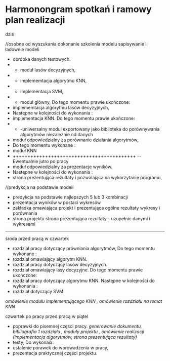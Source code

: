 # Harmonongram spotkań i ramowy plan realizacji
dziś

//osobne od wyszukania dokonanie szkolenia modelu 
sapisywanie i ładownie modeli
 - obróbka danych testowych.
 - - moduł lasów decyzyjnych,
 - - implememtacja algorytmu KNN,
 - - implementacja SVM,
 - - moduł główny,
Do tego momentu prawie ukończone:
 - implememtacja algorytmu lasów decyzyjnych,
 - Następne w kolejności do wykonania :
 - implementacja KNN.
Do tego momentu prawie ukończone:
 - - -uniwersalny modul exportowany jako biblioteka do porównywania algorytmów niezależnie od danych
 - moduł odpowiedzialny za porównanie działania algorytmów,
 - Do tego momentu wykonane :
 - moduł KNN
 - ++++++++++++++++++++++++++++++++++++++++++
 -- Ewentualnie jutro po pracy 
 - moduł odpowiedzialny za prezentacje wyników.
 - Następne w kolejności do wykonania :
 - strona prezentująca rezultaty i pozwalająca na wykorzytanie programu,
 
//predykcja na podstawie modeli 
 - predykcja na podstawie najlepszych 5 lub 3 kombinacji 
 - prezentacja wyników w postaci wykresów
 - zakładka omawiająca projekt i prezentująca ogólne rezultaty wykresy i porównania
 - strona projektu strona prezentująca rezultaty - uzupełnic danymi i wykresami

____________________________________
środa przed pracą w czwartek
 - rozdział pracy dotyczący prówniania algorytmów,
Do tego momentu wykonane :
 - rozdział omawiający algorytm KNN.
 - rozdział pracy dotyczący lasów decyzyjnych.
- rozdział omawiający lasy decyzyjne.
Do tego momentu prawie ukończone:
- rozdział pracy dotyczący algorytmu KNN.
Następne w kolejności do wykonania :
- rozdział dotyczący SVM.

_omówienie modułu implementującego KNN , omówienie rozdziału na temat KNN_


czwartek po pracy przed pracą w piątel
 - poprawki do pisemnej części pracy.
_generowanie dokumentu, bibliografia 1 rozdziału  , moduły projektu , omówienie realizacji (implementacja algorytmów, strona prezentująca rezultaty)_
 - testy,
Do wykonaia:
- ustalenie porawek do wprowadzenia w pracy,
- prezentacja praktycznej części projektu.

